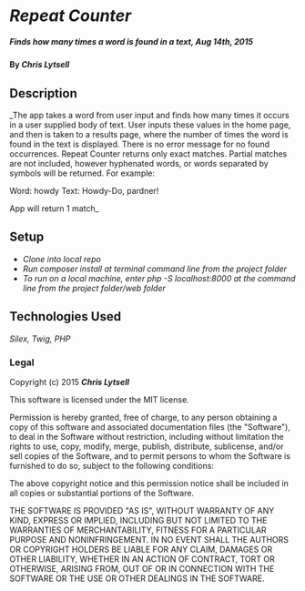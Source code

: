 # _Repeat Counter_

##### _Finds how many times a word is found in a text, Aug 14th, 2015_

#### By _**Chris Lytsell**_

## Description

_The app takes a word from user input and finds how many times it occurs in a user supplied
body of text. User inputs these values in the home page, and then is taken to a results page, where the number of times the word is found in the text is displayed. There is no error message for no found occurrences. Repeat Counter returns only exact matches. Partial matches are not included, however hyphenated words, or words separated by symbols will be returned. For example:

Word: howdy
Text: Howdy-Do, pardner!

App will return 1 match_

## Setup

* _Clone into local repo_
* _Run _composer install_ at terminal command line from the project folder_
* _To run on a local machine, enter _php -S localhost:8000_ at the command line from the
project folder/web folder_



## Technologies Used

_Silex, Twig, PHP_

### Legal


Copyright (c) 2015 **_Chris Lytsell_**

This software is licensed under the MIT license.

Permission is hereby granted, free of charge, to any person obtaining a copy
of this software and associated documentation files (the "Software"), to deal
in the Software without restriction, including without limitation the rights
to use, copy, modify, merge, publish, distribute, sublicense, and/or sell
copies of the Software, and to permit persons to whom the Software is
furnished to do so, subject to the following conditions:

The above copyright notice and this permission notice shall be included in
all copies or substantial portions of the Software.

THE SOFTWARE IS PROVIDED "AS IS", WITHOUT WARRANTY OF ANY KIND, EXPRESS OR
IMPLIED, INCLUDING BUT NOT LIMITED TO THE WARRANTIES OF MERCHANTABILITY,
FITNESS FOR A PARTICULAR PURPOSE AND NONINFRINGEMENT. IN NO EVENT SHALL THE
AUTHORS OR COPYRIGHT HOLDERS BE LIABLE FOR ANY CLAIM, DAMAGES OR OTHER
LIABILITY, WHETHER IN AN ACTION OF CONTRACT, TORT OR OTHERWISE, ARISING FROM,
OUT OF OR IN CONNECTION WITH THE SOFTWARE OR THE USE OR OTHER DEALINGS IN
THE SOFTWARE.
